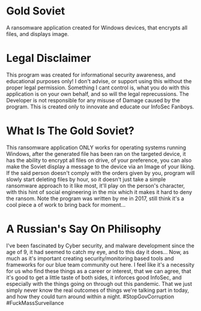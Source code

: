 # Gold Soviet
A ransomware application created for Windows devices, that encrypts all files, and displays image.

# Legal Disclaimer
This program was created for informational security awareness, and educational purposes only! I don't advise, or support using this without the proper legal permission. Something I cant control is, what you do with this application is on your own behalf, and so will the legal reprecussions. The Developer is not responsible for any misuse of Damage caused by the program. This is created only to innovate and educate our InfoSec Fanboys. 


# What Is The Gold Soviet? 
This ransomware application ONLY works for operating systems running Windows, after the generated file has been ran on the targeted device, it has the ability to encrypt all files on drive, of your preference, you can also make the Soviet display a message to the device via an Image of your liking. If the said person doesn't comply with the orders given by you, program will slowly start deleting files by hour, so it doesn't just take a simple ransomware approach to it like most, it'll play on the person's character, with this hint of social engineering in the mix which it makes it hard to deny the ransom. Note the program was written by me in 2017, still think it's a cool piece a of work to bring back for moment...


# A Russian's Say On Philisophy
I've been fascinated by Cyber security, and malware development since the age of 9, it had seemed to catch my eye, and to this day it does... Now, as much as it's important creating security/monitoring based tools and frameworks for our blue team community out here. I feel like it's a necessity for us who find these things as a career or interest, that we can agree, that it's good to get a little taste of both sides, it inforces good InfoSec, and especially with the things going on through out this pandemic. That we just simply never know the real outcomes of things we're talking part in today, and how they could turn around within a night.
#StopGovCorruption #FuckMassSurveilance






